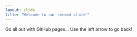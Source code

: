 ```yaml
---
layout: slide
title: "Welcome to our second slide!"
---
```

Go all out with GitHub pages...
Use the left arrow to go back!
